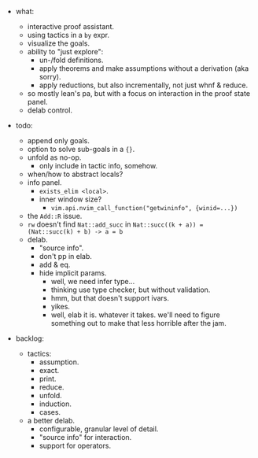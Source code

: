 
- what:
    - interactive proof assistant.
    - using tactics in a `by` expr.
    - visualize the goals.
    - ability to "just explore":
        - un-/fold definitions.
        - apply theorems and make assumptions without a derivation (aka sorry).
        - apply reductions, but also incrementally, not just whnf & reduce.
    - so mostly lean's pa, but with a focus on interaction in the proof state panel.
    - delab control.


- todo:
    - append only goals.
    - option to solve sub-goals in a `{}`.
    - unfold as no-op.
        - only include in tactic info, somehow.
    - when/how to abstract locals?
    - info panel.
        - `exists_elim <local>`.
        - inner window size?
            - `vim.api.nvim_call_function("getwininfo", {winid=...})`
    - the `Add::R` issue.
    - `rw` doesn't find `Nat::add_succ` in `Nat::succ((k + a)) = (Nat::succ(k) + b) -> a = b`
    - delab.
        - "source info".
        - don't pp in elab.
        - add & eq.
        - hide implicit params.
            - well, we need infer type...
            - thinking use type checker, but without validation.
            - hmm, but that doesn't support ivars.
            - yikes.
            - well, elab it is. whatever it takes.
              we'll need to figure something out to make that less horrible after the jam.


- backlog:
    - tactics:
        - assumption.
        - exact.
        - print.
        - reduce.
        - unfold.
        - induction.
        - cases.
    - a better delab.
        - configurable, granular level of detail.
        - "source info" for interaction.
        - support for operators.

